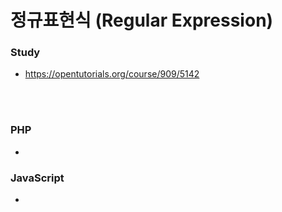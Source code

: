 # 정규표현식 (Regular Expression)

### Study

* https://opentutorials.org/course/909/5142

<br><br>

### PHP

* 

### JavaScript

* 

